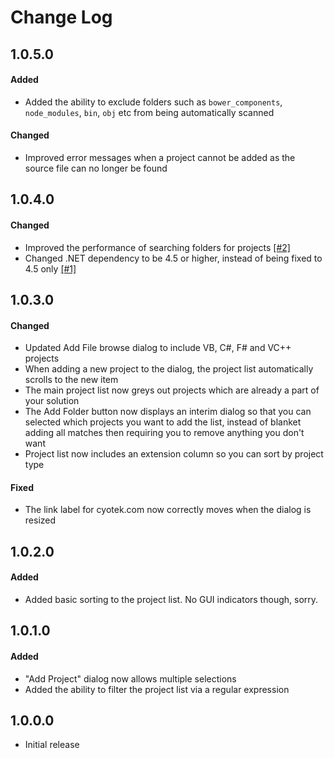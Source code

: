 Change Log
==========

1.0.5.0
-------

#### Added
* Added the ability to exclude folders such as `bower_components`, `node_modules`, `bin`, `obj` etc from being automatically scanned

#### Changed
* Improved error messages when a project cannot be added as the source file can no longer be found

1.0.4.0
-------

#### Changed
* Improved the performance of searching folders for projects [[#2]](https://github.com/cyotek/Cyotek.AddProjects/issues/2)
* Changed .NET dependency to be 4.5 or higher, instead of being fixed to 4.5 only [[#1]](https://github.com/cyotek/Cyotek.AddProjects/issues/1)

1.0.3.0
-------

#### Changed
* Updated Add File browse dialog to include VB, C#, F# and VC++ projects
* When adding a new project to the dialog, the project list automatically scrolls to the new item
* The main project list now greys out projects which are already a part of your solution
* The Add Folder button now displays an interim dialog so that you can selected which projects you want to add the list, instead of blanket adding all matches then requiring you to remove anything you don't want
* Project list now includes an extension column so you can sort by project type

#### Fixed
* The link label for cyotek.com now correctly moves when the dialog is resized

1.0.2.0
-------

#### Added
* Added basic sorting to the project list. No GUI indicators though, sorry.

1.0.1.0
-------

#### Added
* "Add Project" dialog now allows multiple selections
* Added the ability to filter the project list via a regular expression

1.0.0.0
-------
* Initial release

